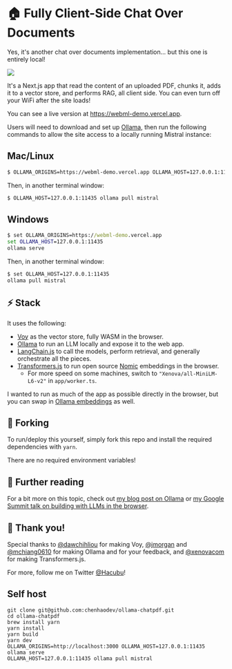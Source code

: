 # 🏠 Fully Client-Side Chat Over Documents

Yes, it's another chat over documents implementation... but this one is entirely local!

![](/public/images/demo.gif)

It's a Next.js app that read the content of an uploaded PDF, chunks it, adds it to a vector store, and
performs RAG, all client side. You can even turn off your WiFi after the site loads!

You can see a live version at https://webml-demo.vercel.app.

Users will need to download and set up [Ollama](https://ollama.ai), then run the following commands to
allow the site access to a locally running Mistral instance:

## Mac/Linux

```bash
$ OLLAMA_ORIGINS=https://webml-demo.vercel.app OLLAMA_HOST=127.0.0.1:11435 ollama serve
```
Then, in another terminal window:

```bash
$ OLLAMA_HOST=127.0.0.1:11435 ollama pull mistral
```

## Windows

```cmd
$ set OLLAMA_ORIGINS=https://webml-demo.vercel.app
set OLLAMA_HOST=127.0.0.1:11435
ollama serve
```
Then, in another terminal window:

```cmd
$ set OLLAMA_HOST=127.0.0.1:11435
ollama pull mistral
```

## ⚡ Stack

It uses the following:

- [Voy](https://github.com/tantaraio/voy) as the vector store, fully WASM in the browser.
- [Ollama](https://ollama.ai/) to run an LLM locally and expose it to the web app.
- [LangChain.js](https://js.langchain.com) to call the models, perform retrieval, and generally orchestrate all the pieces.
- [Transformers.js](https://huggingface.co/docs/transformers.js/index) to run open source [Nomic](https://www.nomic.ai/) embeddings in the browser.
  - For more speed on some machines, switch to `"Xenova/all-MiniLM-L6-v2"` in `app/worker.ts`.

I wanted to run as much of the app as possible directly in the browser, but you can swap in [Ollama embeddings](https://js.langchain.com/docs/modules/data_connection/text_embedding/integrations/ollama) as well.

## 🔱 Forking

To run/deploy this yourself, simply fork this repo and install the required dependencies with `yarn`.

There are no required environment variables!

## 📖 Further reading

For a bit more on this topic, check out [my blog post on Ollama](https://ollama.ai/blog/building-llm-powered-web-apps) or [my Google Summit talk on building with LLMs in the browser](https://www.youtube.com/watch?v=-1sdWLr3TbI).

## 🙏 Thank you!

Special thanks to [@dawchihliou](https://twitter.com/dawchihliou) for making Voy, [@jmorgan](https://twitter.com/jmorgan) and [@mchiang0610](https://twitter.com/mchiang0610) for making Ollama and for your feedback, and [@xenovacom](https://twitter.com/xenovacom) for making Transformers.js.

For more, follow me on Twitter [@Hacubu](https://x.com/hacubu)!

## Self host
```
git clone git@github.com:chenhaodev/ollama-chatpdf.git
cd ollama-chatpdf
brew install yarn
yarn install
yarn build
yarn dev
OLLAMA_ORIGINS=http://localhost:3000 OLLAMA_HOST=127.0.0.1:11435 ollama serve
OLLAMA_HOST=127.0.0.1:11435 ollama pull mistral
```
